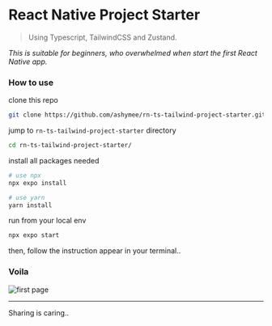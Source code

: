# React Native Project Starter

> Using Typescript, TailwindCSS and Zustand.

_This is suitable for beginners, who overwhelmed when start the first React Native app._

### How to use

clone this repo

```bash
git clone https://github.com/ashymee/rn-ts-tailwind-project-starter.git
```

jump to `rn-ts-tailwind-project-starter` directory

```bash
cd rn-ts-tailwind-project-starter/
```

install all packages needed

```bash
# use npx
npx expo install

# use yarn
yarn install
```

run from your local env

```bash
npx expo start
```

then, follow the instruction appear in your terminal..

### Voila

![first page](./assets/ss.png)

---

Sharing is caring..
